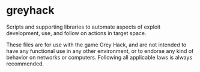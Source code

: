 # greyhack
Scripts and supporting libraries to automate aspects of exploit development, use, and follow on actions in target space.

These files are for use with the game Grey Hack, and are not intended to have any functional use in any other environment, or to endorse
any kind of behavior on networks or computers.  Following all applicable laws is always recommended.
